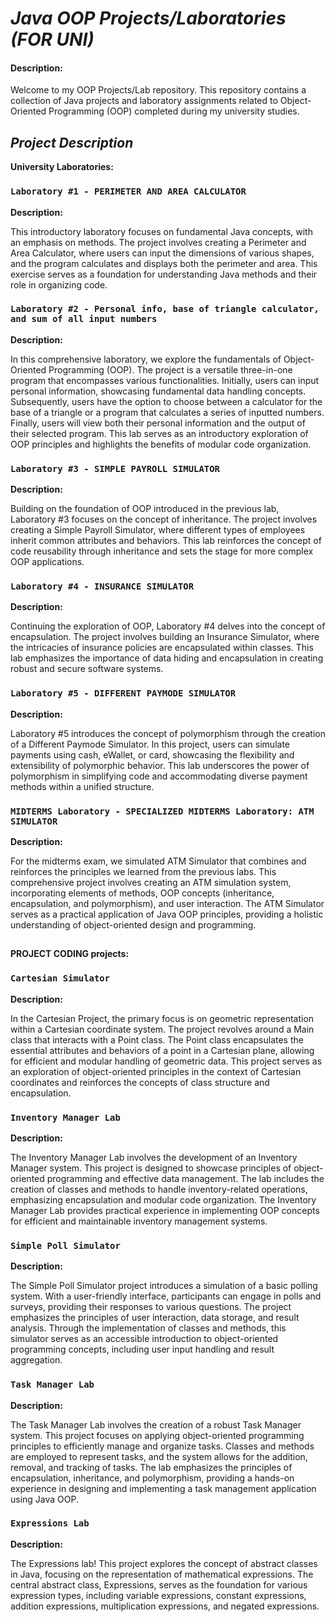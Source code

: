 # **_Java OOP Projects/Laboratories (FOR UNI)_**

#### Description:

Welcome to my OOP Projects/Lab repository. This repository contains a collection of Java projects and laboratory assignments related to Object-Oriented Programming (OOP) completed during my university studies.

## **_Project Description_**

**University Laboratories:**

### **`Laboratory #1 - PERIMETER AND AREA CALCULATOR`**

**Description:**

This introductory laboratory focuses on fundamental Java concepts, with an emphasis on methods. The project involves creating a Perimeter and Area Calculator, where users can input the dimensions of various shapes, and the program calculates and displays both the perimeter and area. This exercise serves as a foundation for understanding Java methods and their role in organizing code.

### **`Laboratory #2 - Personal info, base of triangle calculator, and sum of all input numbers`**

**Description:**

In this comprehensive laboratory, we explore the fundamentals of Object-Oriented Programming (OOP). The project is a versatile three-in-one program that encompasses various functionalities. Initially, users can input personal information, showcasing fundamental data handling concepts. Subsequently, users have the option to choose between a calculator for the base of a triangle or a program that calculates a series of inputted numbers. Finally, users will view both their personal information and the output of their selected program. This lab serves as an introductory exploration of OOP principles and highlights the benefits of modular code organization.

### **`Laboratory #3 - SIMPLE PAYROLL SIMULATOR`**

**Description:**

Building on the foundation of OOP introduced in the previous lab, Laboratory #3 focuses on the concept of inheritance. The project involves creating a Simple Payroll Simulator, where different types of employees inherit common attributes and behaviors. This lab reinforces the concept of code reusability through inheritance and sets the stage for more complex OOP applications.

### **`Laboratory #4 - INSURANCE SIMULATOR`**

**Description:**

Continuing the exploration of OOP, Laboratory #4 delves into the concept of encapsulation. The project involves building an Insurance Simulator, where the intricacies of insurance policies are encapsulated within classes. This lab emphasizes the importance of data hiding and encapsulation in creating robust and secure software systems.

### **`Laboratory #5 - DIFFERENT PAYMODE SIMULATOR`**

**Description:**

Laboratory #5 introduces the concept of polymorphism through the creation of a Different Paymode Simulator. In this project, users can simulate payments using cash, eWallet, or card, showcasing the flexibility and extensibility of polymorphic behavior. This lab underscores the power of polymorphism in simplifying code and accommodating diverse payment methods within a unified structure.

### **`MIDTERMS Laboratory - SPECIALIZED MIDTERMS Laboratory: ATM SIMULATOR`**

**Description:**

For the midterms exam, we simulated ATM Simulator that combines and reinforces the principles we learned from the previous labs. This comprehensive project involves creating an ATM simulation system, incorporating elements of methods, OOP concepts (inheritance, encapsulation, and polymorphism), and user interaction. The ATM Simulator serves as a practical application of Java OOP principles, providing a holistic understanding of object-oriented design and programming.

##

**PROJECT CODING projects:**

### **`Cartesian Simulator`**

**Description:**

In the Cartesian Project, the primary focus is on geometric representation within a Cartesian coordinate system. The project revolves around a Main class that interacts with a Point class. The Point class encapsulates the essential attributes and behaviors of a point in a Cartesian plane, allowing for efficient and modular handling of geometric data. This project serves as an exploration of object-oriented principles in the context of Cartesian coordinates and reinforces the concepts of class structure and encapsulation.

### **`Inventory Manager Lab`**

**Description:**

The Inventory Manager Lab involves the development of an Inventory Manager system. This project is designed to showcase principles of object-oriented programming and effective data management. The lab includes the creation of classes and methods to handle inventory-related operations, emphasizing encapsulation and modular code organization. The Inventory Manager Lab provides practical experience in implementing OOP concepts for efficient and maintainable inventory management systems.

### **`Simple Poll Simulator`**

**Description:**

The Simple Poll Simulator project introduces a simulation of a basic polling system. With a user-friendly interface, participants can engage in polls and surveys, providing their responses to various questions. The project emphasizes the principles of user interaction, data storage, and result analysis. Through the implementation of classes and methods, this simulator serves as an accessible introduction to object-oriented programming concepts, including user input handling and result aggregation.

### **`Task Manager Lab`**

**Description:**

The Task Manager Lab involves the creation of a robust Task Manager system. This project focuses on applying object-oriented programming principles to efficiently manage and organize tasks. Classes and methods are employed to represent tasks, and the system allows for the addition, removal, and tracking of tasks. The lab emphasizes the principles of encapsulation, inheritance, and polymorphism, providing a hands-on experience in designing and implementing a task management application using Java OOP.

### **`Expressions Lab`**

**Description:**

The Expressions lab! This project explores the concept of abstract classes in Java, focusing on the representation of mathematical expressions. The central abstract class, Expressions, serves as the foundation for various expression types, including variable expressions, constant expressions, addition expressions, multiplication expressions, and negated expressions.

##

